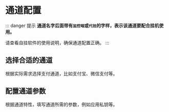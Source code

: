 # 通道配置
::: danger 提示
**通道名字后面带有`监控端`或`代挂`的字样，表示该通道要配合挂机使用。**

请查看自挂软件的使用说明，确保通道配置正确。
:::
## 选择合适的通道

根据实际需求选择支付通道，比如支付宝、微信支付等。

## 配置通道参数

根据通道特性，填写通道所需的参数，例如应用私钥等。